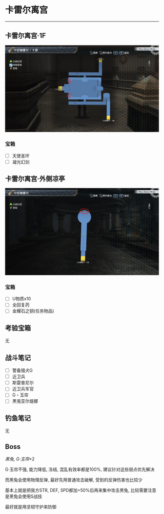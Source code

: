 # 卡雷尔离宫

---

## 卡雷尔离宫·1F

![卡雷尔离宫·1F](../images/map_卡雷尔离宫1.jpg)

### 宝箱

- [ ]  天使圣环
- [ ]  凝光幻剑

## 卡雷尔离宫·外侧凉亭

![卡雷尔离宫·外侧凉亭](../images/map_卡雷尔离宫2.jpg)

### 宝箱

- [ ]  U物质x10
- [ ]  全回复药
- [ ]  金耀石之钥(任务物品)

## 考验宝箱

无

## 战斗笔记

- [ ] 警备猎犬G
- [ ] 近卫兵
- [ ] 斯雷普尼尔
- [ ] 近卫兵军官
- [ ] G・玉帘
- [ ] 黒兎亚尔缇娜

## 钓鱼笔记

无

## Boss

*黑兔*, *G·玉帘*×2

G‧玉帘不强, 能力降低, 冻结, 混乱有效率都是100%, 建议针对这些弱点优先解决

而黑兔会使用物理反弹, 最好先用普通攻击破解, 受到的反弹伤害也比较少

基本上就是把我方STR, DEF, SPD都加+50%后再来集中攻击黑兔, 比较需要注意是黑兔会使用S战技

最好就是用坚韧守护来防御
